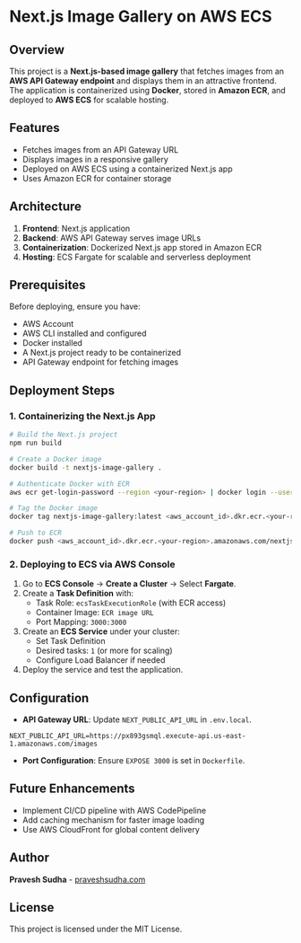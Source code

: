 # Next.js Image Gallery on AWS ECS

## Overview
This project is a **Next.js-based image gallery** that fetches images from an **AWS API Gateway endpoint** and displays them in an attractive frontend. The application is containerized using **Docker**, stored in **Amazon ECR**, and deployed to **AWS ECS** for scalable hosting.

## Features
- Fetches images from an API Gateway URL
- Displays images in a responsive gallery
- Deployed on AWS ECS using a containerized Next.js app
- Uses Amazon ECR for container storage

## Architecture
1. **Frontend**: Next.js application
2. **Backend**: AWS API Gateway serves image URLs
3. **Containerization**: Dockerized Next.js app stored in Amazon ECR
4. **Hosting**: ECS Fargate for scalable and serverless deployment

## Prerequisites
Before deploying, ensure you have:
- AWS Account
- AWS CLI installed and configured
- Docker installed
- A Next.js project ready to be containerized
- API Gateway endpoint for fetching images

## Deployment Steps
### 1. Containerizing the Next.js App
```sh
# Build the Next.js project
npm run build

# Create a Docker image
docker build -t nextjs-image-gallery .

# Authenticate Docker with ECR
aws ecr get-login-password --region <your-region> | docker login --username AWS --password-stdin <aws_account_id>.dkr.ecr.<your-region>.amazonaws.com

# Tag the Docker image
docker tag nextjs-image-gallery:latest <aws_account_id>.dkr.ecr.<your-region>.amazonaws.com/nextjs-image-gallery:latest

# Push to ECR
docker push <aws_account_id>.dkr.ecr.<your-region>.amazonaws.com/nextjs-image-gallery:latest
```

### 2. Deploying to ECS via AWS Console
1. Go to **ECS Console** → **Create a Cluster** → Select **Fargate**.
2. Create a **Task Definition** with:
   - Task Role: `ecsTaskExecutionRole` (with ECR access)
   - Container Image: `ECR image URL`
   - Port Mapping: `3000:3000`
3. Create an **ECS Service** under your cluster:
   - Set Task Definition
   - Desired tasks: `1` (or more for scaling)
   - Configure Load Balancer if needed
4. Deploy the service and test the application.

## Configuration
- **API Gateway URL**: Update `NEXT_PUBLIC_API_URL` in `.env.local`.
```env
NEXT_PUBLIC_API_URL=https://px893gsmql.execute-api.us-east-1.amazonaws.com/images
```
- **Port Configuration**: Ensure `EXPOSE 3000` is set in `Dockerfile`.

## Future Enhancements
- Implement CI/CD pipeline with AWS CodePipeline
- Add caching mechanism for faster image loading
- Use AWS CloudFront for global content delivery

## Author
**Pravesh Sudha** - [praveshsudha.com](https://praveshsudha.com)

## License
This project is licensed under the MIT License.

